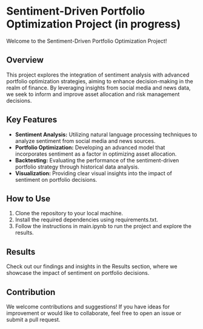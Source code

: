 # Sentiment-Driven Portfolio Optimization Project (in progress)

Welcome to the Sentiment-Driven Portfolio Optimization Project!

## Overview

This project explores the integration of sentiment analysis with advanced portfolio optimization strategies, aiming to enhance decision-making in the realm of finance. By leveraging insights from social media and news data, we seek to inform and improve asset allocation and risk management decisions.

## Key Features

- **Sentiment Analysis:** Utilizing natural language processing techniques to analyze sentiment from social media and news sources.
- **Portfolio Optimization:** Developing an advanced model that incorporates sentiment as a factor in optimizing asset allocation.
- **Backtesting:** Evaluating the performance of the sentiment-driven portfolio strategy through historical data analysis.
- **Visualization:** Providing clear visual insights into the impact of sentiment on portfolio decisions.

## How to Use

1. Clone the repository to your local machine.
2. Install the required dependencies using requirements.txt.
3. Follow the instructions in main.ipynb to run the project and explore the results.

## Results

Check out our findings and insights in the Results section, where we showcase the impact of sentiment on portfolio decisions.

## Contribution

We welcome contributions and suggestions! If you have ideas for improvement or would like to collaborate, feel free to open an issue or submit a pull request.
